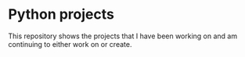 # Python projects

This repository shows the projects that I have been working on and am continuing to either work on or create.
